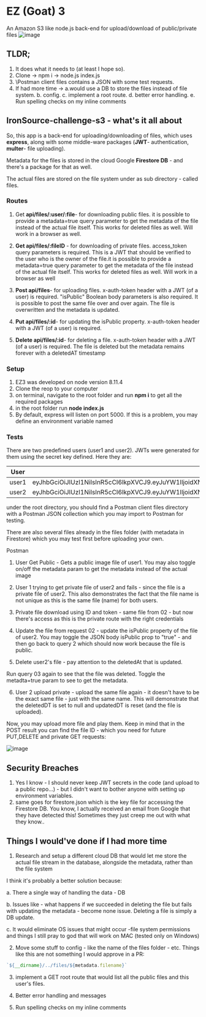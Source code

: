 # EZ (Goat) 3 
An Amazon S3 like node.js back-end for upload/download of public/private files
![image](https://user-images.githubusercontent.com/43566001/48131798-fc907780-e299-11e8-8f87-8eccefc1fb4c.png)

## TLDR;
1. It does what it needs to (at least I hope so).
2. Clone -> npm i -> node.js index.js
3. \Postman client files contains a JSON with some test requests.
4. If had more time -> a.would use a DB to store the files instead of file system. b. config. c. implement a root route. d. better error handling. e. Run spelling checks on my inline comments

##  IronSource-challenge-s3 - what's it all about
So, this app is a back-end for uploading/downloading of files, which uses **express**, along with some middle-ware packages (**JWT**- authentication, **multer**- file uploading).

Metadata for the files is stored in the cloud Google **Firestore DB** - and there's a package for that as well.

The actual files are stored on the file system under as sub directory - called files.

### Routes
1. Get **api/files/:user/:file**-  for downloading public files. it is possible to provide a metadata=true query parameter to get the metadata of the file instead of the actual file itself. This works for deleted files as well. Will work in a browser as well.
2. **Get api/files/:fileID** - for downloading of private files. access_token query parameters is required. This is a JWT that should be verified to the user who is the owner of the file.it is possible to provide a metadata=true query parameter to get the metadata of the file instead of the actual file itself. This works for deleted files as well. Will work in a browser as well
3. **Post api/files**- for uploading files. x-auth-token header with a JWT (of a user) is required. "isPublic" Boolean body parameters is also required.  It is possible to post the same file over and over again. The file is overwritten and the metadata is updated. 

4. **Put api/files/:id**- for updating the isPublic property. x-auth-token header with a JWT (of a user) is required.

5. **Delete api/files/:id**- for deleting a file.
x-auth-token header with a JWT (of a user) is required.
The file is deleted but the metadata remains forever with a deletedAT timestamp

### Setup
1. EZ3 was developed on node version 8.11.4
2. Clone the reop to your computer
3. on terminal, navigate to the root folder and run **npm i** to get all the required packages
4. in the root folder run **node index.js**
5. By default, express will listen on port 5000. If this is a problem, you may define an environment variable named 

### Tests
There are two predefined users (user1 and user2). JWTs were generated for them using the secret key defined. Here they are:

|User|x-auth-token|
|-|-|
|user1|eyJhbGciOiJIUzI1NiIsInR5cCI6IkpXVCJ9.eyJuYW1lIjoidXNlcjEiLCJpZCI6InFBemVmMzJGIiwiaWF0IjoxNTQxNTMwMjMyfQ.XwBVOYy4CUATXKvWBwaU0yqyEkf6LjCftXJP1yxKcOg|
|user2|eyJhbGciOiJIUzI1NiIsInR5cCI6IkpXVCJ9.eyJuYW1lIjoidXNlcjIiLCJpZCI6ImhUOUxtZHjigJkiLCJpYXQiOjE1NDE1MzAyMzJ9.y-5_ns9zVX1dijJloI3Jhga7kCcPFyfxx9lZWK8fbb8|

under the root directory, you should find a Postman client files directory with a Postman JSON collection which you may import to Postman for testing.

There are also several files already in the files folder (with metadata in Firestore) which you may test first before uploading your own.

Postman
01. User Get Public - Gets a public image file of user1. You may also toggle on/off the metadata param to get the metadata instead of the actual image

02. User 1 trying to get private file of user2 and fails - since the file is a private file of user2. This also demonstrates the fact that the file name is not unique as this is the same file (name) for both users.

03. Private file download using ID and token - same file from 02 - but now there's access as this is the private route with the right credentials

04. Update the file from request 02 - update the isPublic property of the file of user2. You may toggle the JSON body isPublic prop to "true" - and then go back to query 2 which should now work because the file is public.

05. Delete user2's file - pay attention to the deletedAt that is updated.

Run query 03 again to see that the file was deleted.
Toggle the metadta=true param to see to get the metadata.

06. User 2 upload private - upload the same file again - it doesn't have to be the exact same file - just with the same name. This will demonstrate that the deletedDT is set to null and updatedDT is reset (and the file is uploaded). 


Now, you may upload more file and play them. Keep in mind that in the POST result you can find the file ID - which you need for future PUT,DELETE and private GET requests:

![image](https://user-images.githubusercontent.com/43566001/48154876-52811180-e2d2-11e8-8f9d-8df082f0d40f.png)

## Security Breaches
1. Yes I know - I should never keep JWT secrets in the code (and upload to a public repo...) - but I didn't want to bother anyone with setting up environment variables.
2. same goes for firestore.json which is the key file for accessing the Firestore DB.
You know, I actually received an email from Google that they have detected this! 
Sometimes they just creep me out with what they know..

## Things I would've done if I had more time
1. Research and setup a different cloud DB that would let me store the actual file stream in the database, alongside the metadata, rather than the file system

I think it's probably a better solution because:

 a. There a single way of handling the data - DB

 b. Issues like - what happens if we succeeded in deleting the file but fails with updating the metadata - become none issue. Deleting a file is simply a DB update.

 c. It would eliminate OS issues that might occur -file system permissions and things I still pray to god that will work on MAC (tested only on Windows)

2. Move some stuff to config - like the name of the files folder - etc. Things like this are not something I would approve in a PR:

``` js
`${__dirname}/../files/${metadata.filename}`
```

3. implement a GET root route that would list all the public files and this user's files.

4. Better error handling and messages

5. Run spelling checks on my inline comments
